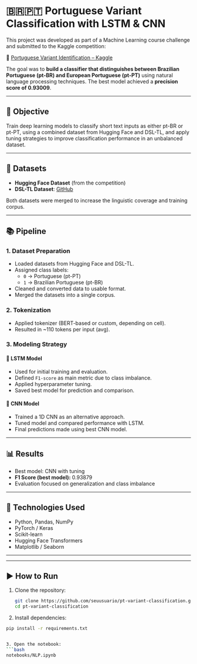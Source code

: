 # 🇧🇷🇵🇹 Portuguese Variant Classification with LSTM & CNN

This project was developed as part of a Machine Learning course challenge and submitted to the Kaggle competition:

🔗 [Portuguese Variant Identification – Kaggle](https://www.kaggle.com/competitions/portuguese-variant-identification)

The goal was to **build a classifier that distinguishes between Brazilian Portuguese (pt-BR) and European Portuguese (pt-PT)** using natural language processing techniques. The best model achieved a **precision score of 0.93009**.

---

## 🎯 Objective

Train deep learning models to classify short text inputs as either pt-BR or pt-PT, using a combined dataset from Hugging Face and DSL-TL, and apply tuning strategies to improve classification performance in an unbalanced dataset.

---

## 🧪 Datasets

- **Hugging Face Dataset** (from the competition)
- **DSL-TL Dataset**: [GitHub](https://github.com/LanguageTechnologyLab/DSL-TL)

Both datasets were merged to increase the linguistic coverage and training corpus.

---

## 📚 Pipeline

### 1. Dataset Preparation
- Loaded datasets from Hugging Face and DSL-TL.
- Assigned class labels:
  - `0` → Portuguese (pt-PT)
  - `1` → Brazilian Portuguese (pt-BR)
- Cleaned and converted data to usable format.
- Merged the datasets into a single corpus.

### 2. Tokenization
- Applied tokenizer (BERT-based or custom, depending on cell).
- Resulted in ~110 tokens per input (avg).

### 3. Modeling Strategy

#### 🔹 LSTM Model
- Used for initial training and evaluation.
- Defined `F1-score` as main metric due to class imbalance.
- Applied hyperparameter tuning.
- Saved best model for prediction and comparison.

#### 🔹 CNN Model
- Trained a 1D CNN as an alternative approach.
- Tuned model and compared performance with LSTM.
- Final predictions made using best CNN model.

---

## 📊 Results

- Best model: CNN with tuning  
- **F1 Score (best model):** 0.93879  
- Evaluation focused on generalization and class imbalance

---

## 🔧 Technologies Used

- Python, Pandas, NumPy
- PyTorch / Keras
- Scikit-learn
- Hugging Face Transformers
- Matplotlib / Seaborn

---


---

## ▶️ How to Run

1. Clone the repository:
   ```bash
   git clone https://github.com/seuusuario/pt-variant-classification.git
   cd pt-variant-classification
   
2. Install dependencies:
  ```bash
  pip install -r requirements.txt


3. Open the notebook:
  ```bash
  notebooks/NLP.ipynb


